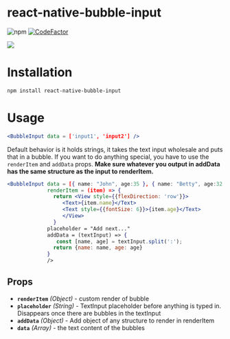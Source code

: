 # react-native-bubble-input
![npm](https://img.shields.io/npm/v/react-native-bubble-input)
[![CodeFactor](https://www.codefactor.io/repository/github/qrosakee/react-native-bubble-input/badge)](https://www.codefactor.io/repository/github/qrosakee/react-native-bubble-input)

![](https://i.imgur.com/uPMYiY4.gif)
# Installation

`npm install react-native-bubble-input`

# Usage

```jsx
<BubbleInput data = ['input1', 'input2'] />
```
Default behavior is it holds strings, it takes the text input wholesale and puts that in a bubble. If you want to do anything special, you have to use the `renderItem` and `addData` props. <b>Make sure whatever you output in addData has the same structure as the input to renderItem.</b>

```jsx
<BubbleInput data = [{ name: "John", age:35 }, { name: "Betty", age:32 }]
             renderItem = (item) => {
               return <View style={{flexDirection: 'row'}}>
                  <Text>{item.name}</Text>
                  <Text style={{fontSize: 6}}>{item.age}</Text>
                  </View>
               }
             placeholder = "Add next..."
             addData = (textInput) => {
                const [name, age] = textInput.split(':');
               return {name: name, age: age}
             }
             />
```
## Props

- **`renderItem`** _(Object)_ - custom render of bubble
- **`placeholder`** _(String)_ - TextInput placeholder before anything is typed in. Disappears once there are bubbles in the textInput
- **`addData`** _(Object)_ - Add object of any structure to render in renderItem
- **`data`** _(Array)_ - the text content of the bubbles
